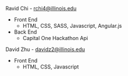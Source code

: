Ravid Chi - rchi4@illinois.edu
* Front End
  * HTML, CSS, SASS, Javascript, Angular.js
* Back End
  * Capital One Hackathon Api

David Zhu - davidz2@illinois.edu
* Front End
  * HTML, CSS, Javascript
